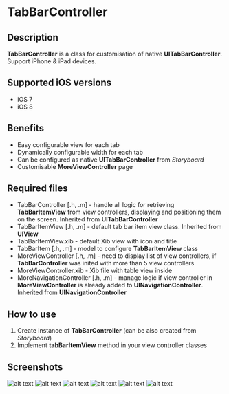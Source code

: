 # TabBarController

## Description
**TabBarController** is a class for customisation of native **UITabBarController**. Support iPhone & iPad devices.

## Supported iOS versions
- iOS 7
- iOS 8

## Benefits
- Easy configurable view for each tab
- Dynamically configurable width for each tab
- Can be configured as native **UITabBarController** from *Storyboard*
- Customisable **MoreViewController** page

## Required files
- TabBarController [.h, .m] - handle all logic for retrieving **TabBarItemView** from view controllers, displaying and positioning them on the screen. Inherited from **UITabBarController**
- TabBarItemView [.h, .m] - default tab bar item view class. Inherited from **UIView**
- TabBarItemView.xib - default Xib view with icon and title
- TabBarItem [.h, .m] - model to configure **TabBarItemView** class
- MoreViewController [.h, .m] - need to display list of view controllers, if **TabBarController** was inited with more than 5 view controllers
- MoreViewController.xib - Xib file with table view inside
- MoreNavigationController [.h, .m] - manage logic if view controller in **MoreViewController** is already added to **UINavigationController**. Inherited from **UINavigationController**

## How to use

1. Create instance of **TabBarController** (can be also created from *Storyboard*)
1. Implement **tabBarItemView** method in your view controller classes

## Screenshots 

![alt text](https://cloud.githubusercontent.com/assets/1679724/6594286/74cb6afa-c7e8-11e4-8b93-844f855c0e91.png "iPhone Portrait")
![alt text](https://cloud.githubusercontent.com/assets/1679724/6594285/74b7743c-c7e8-11e4-801f-c1d61ebf2a83.png "iPhone Landscape")
![alt text](https://cloud.githubusercontent.com/assets/1679724/6594287/74cb9606-c7e8-11e4-9153-c20a97316361.png "iPhone More Page")
![alt text](https://cloud.githubusercontent.com/assets/1679724/6594289/74d14646-c7e8-11e4-9499-9125eb87fe22.png "iPhone More Page")
![alt text](https://cloud.githubusercontent.com/assets/1679724/6594284/749fe6be-c7e8-11e4-8d94-c9db817c980c.png "iPad Portrait")
![alt text](https://cloud.githubusercontent.com/assets/1679724/6594288/74cfd194-c7e8-11e4-8e1c-1e97bd5a411b.png "iPad Landscape")